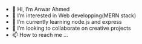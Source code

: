 - 👋 Hi, I’m Anwar Ahmed
- 👀 I’m interested in Web developping(MERN stack)
- 🌱 I’m currently learning node.js and express
- 💞️ I’m looking to collaborate on creative projects
- 📫 How to reach me ...

<!---
stormkid2009/stormkid2009 is a ✨ special ✨ repository because its `README.md` (this file) appears on your GitHub profile.
You can click the Preview link to take a look at your changes.
--->
